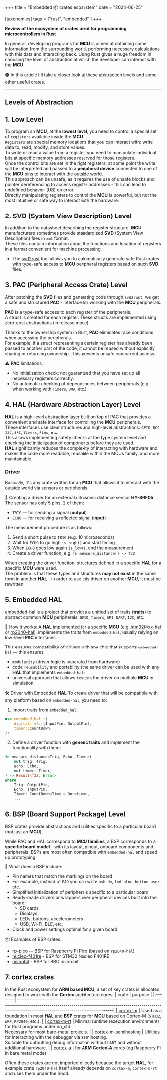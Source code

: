 +++
title = "Embedded 📦 crates ecosystem"
date = "2024-06-25"

[taxonomies]
tags = ["rust", "embedded" ]
+++

**Review of the ecosystem of crates used for programming microcontrollers in Rust**

In general, developing programs for **MCU** is aimed at obtaining some information from the surrounding world, performing necessary calculations with this data and interacting back.  Using Rust gives a huge freedom in choosing the level of abstraction at which the developer can interact with the **MCU**.    

🟠 In this article I'll take a closer look at these abstraction levels and some other useful crates.

<!-- more -->
---

## Levels of Abstraction

## 1. Low Level
To program an **MCU**, at the **lowest level**, you need to control a special set of `registers` available inside the **MCU**.  
`Registers` are special memory locations that you can interact with: write data to, read, modify, and store values.  
To write or read a value from a register, you need to manipulate individual bits at specific memory addresses reserved for those registers.  
Once the control bits are set in the right registers, at some point the write will be interpreted and passed to a **peripheral device** connected to one of the **MCU** pins to interact with the outside world.  
This approach can be unsafe, as it requires the use of unsafe blocks and pointer dereferencing to access register addresses - this can lead to undefined behavior (UB) on error.  
Directly manipulating registers to control the **MCU** is powerful, but not the most intuitive or safe way to interact with the hardware.  

## 2. SVD (System View Description) Level
In addition to the datasheet describing the register structure, **MCU** manufacturers sometimes provide standardized **SVD** (System View Description) files in `xml` format.  
These files contain information about the functions and location of registers in a format convenient for machine processing.  
* The [svd2rust](https://crates.io/crates/svd2rust) tool allows you to automatically generate safe Rust crates with type-safe access to **MCU** peripheral registers based on such **SVD** files.

## 3. PAC (Peripheral Access Crate) Level

After patching the **SVD** files and generating code through `svd2rust`, we get a safe and structured **PAC** - interface for working with the **MCU** peripherals.  

**PAC** is a type-safe access to each register of the peripherals.  
A struct is created for each register. These structs are implemented using zero-cost abstractions (in release mode).  

Thanks to the ownership system in Rust, **PAC** eliminates race conditions when accessing the peripherals.  
For example, if a struct representing a certain register has already been passed to another part of the code, it cannot be reused without explicitly sharing or returning ownership - this prevents unsafe concurrent access.  

⚠ **PAC** limitations:
* No initialization check: not guaranteed that you have set up all necessary registers correctly.
* No automatic checking of dependencies between peripherals (e.g. when working with `Timers`, `DMA`, etc.)

## 4. HAL (Hardware Abstraction Layer) Level
**HAL** is a high-level abstraction layer built on top of PAC that provides a convenient and safe interface for controlling the **MCU** peripherals.  
These interfaces use clear structures and high-level abstractions: `GPIO`, `RCC`, `I2C`, `SPI`, `Timers`, `Pins`, etc.  
This allows implementing safety checks at the type system level and checking the initialization of components before they are used.  
**HAL** significantly reduces the complexity of interacting with hardware and makes the code more readable, reusable within the MCUs family, and more maintainable.  

###  Driver
Basically, it's any crate written for an **MCU** that allows it to interact with the outside world via sensors or peripherals.

🧩 Creating a driver for an external ultrasonic distance sensor **HY-SRF05**
The sensor has only 5 pins, 2 of them:
- `TRIG` — for sending a signal (**output**)
- `ECHO` — for receiving a reflected signal (**input**)

The measurement procedure is as follows:
1. Send a short pulse to `TRIG` (e.g. 10 microseconds)
2. Wait for `ECHO` to go high `is_high()` and start timing
3. When `ECHO` goes low again `is_low()`, end the measurement
4. Create a driver function, e.g. `fn measure_distance() -> f32`

When creating the driver function, structures defined in a specific **HAL** for a specific **MCU** were used.  
The problem is that these types and structures **may not exist** in the same form in another **HAL** - in order to use this driver on another **MCU**, it must be rewritten.  

## 5. Embedded HAL
[embedded-hal](https://crates.io/crates/embedded-hal) is a project that provides a unified set of traits (**traits**) to abstract common **MCU** peripherals: `GPIO`, `Timers`, `SPI`, `UART`, `I2C`, etc.

🔗 How it works:
A **HAL** implemented for a specific **MCU** (e.g. [stm32f4xx-hal](https://crates.io/crates/stm32f4xx-hal) or [rp2040-hal](https://crates.io/crates/rp2040-hal)), implements the traits from `embedded-hal`, usually relying on low-level **PAC** interfaces.

This ensures compatibility of drivers with any chip that supports `embedded-hal` — this ensures 
* `modularity` (driver logic is separated from hardware)
* code `reusability` and portability (the same driver can be used with any **HAL** that implements `embedded-hal`)
* universal approach that allows `testing` the driver on multiple **MCU** in simulation.

🛠 Driver with Embedded **HAL**
To create driver that will be compatible with any platform based on `embedded-hal`, you need to:
1. Import traits from `embedded_hal`:
```rust
use embedded_hal::{
    digital::v2::{InputPin, OutputPin},
    timer::CountDown,
};
```

2. Define a driver function with **generic traits** and implement the functionality with them:

```rust
fn measure_distance<Trig, Echo, Timer>(
    mut trig: Trig,
    echo: Echo,
    mut timer: Timer,
) -> Result<f32, Error>
where
    Trig: OutputPin,
    Echo: InputPin,
    Timer: CountDown<Time = Duration>,
    ...
```

## 6. BSP (Board Support Package) Level
BSP crates provide abstractions and utilities specific to a particular board (not just an **MCU**).

While PAC and HAL correspond to **MCU families**, a BSP corresponds to a **specific board model** - with its layout, pinout, onboard components and peripherals.
BSPs are most often compatible with `embedded-hal` and speed up prototyping

🔧 What does a BSP include:
- Pin names that match the markings on the board
- For example, instead of `PA9` you can write `usb_dm`, `led_blue`, `button_user`, etc.
- Simplified initialization of peripherals specific to a particular board
- Ready-made drivers or wrappers over peripheral devices built into the board:
    * SD cards
    * Displays
    * LEDs, buttons, accelerometers
    * USB, Wi-Fi, BLE, etc.
- Clock and power settings optimal for a given board

📦 Examples of BSP crates:
* [rp-pico](https://crates.io/crates/rp-pico) — BSP for Raspberry Pi Pico (based on `rp2040-hal`)
* [nucleo-f401re](https://crates.io/crates/nucleo-f401re) - BSP for STM32 Nucleo F401RE
* [microbit](https://crates.io/crates/microbit) - BSP for BBC micro:bit

## 7. cortex crates
In the Rust ecosystem for **ARM based MCU**, a set of key crates is allocated, designed to work with the **Cortex** architecture cores:
| crate | purpose |
|:--------|:-----------------------------------------------------------------------------------------------------------------------------------------------------------------------------------------------------------|
| [cortex-m](https://crates.io/crates/cortex-m) | Used as a foundation in most **HAL** and **BSP** crates for **MCU** based on Cortex-M (`STM32`, `nRF`, `RP2040`, etc.). |
| [cortex-m-rt](https://crates.io/crates/cortex-m-rt) | Minimal runtime (execution environment) for Rust programs under no_std.<br/>Necessary for most bare-metal projects. |
| [cortex-m-semihosting](cortex-m-semihosting) | Utilities for interacting with the debugger via semihosting.<br/>Suitable for outputting debug information without `UART` and without additional hardware. |
| [cortex-a](https://crates.io/crates/cortex-a) | for **ARM Cortex-A** cores (eg Raspberry Pi in bare metal mode)

Often these crates are not imported directly because the target **HAL**, for example crate `rp2040-hal` itself already depends on `cortex-m`, `cortex-m-rt` and uses them under the hood.